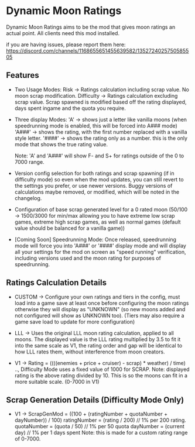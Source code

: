 # Dynamic Moon Ratings

Dynamic Moon Ratings aims to be the mod that gives moon ratings an actual point. All clients need this mod installed.

if you are having issues, please report them here: https://discord.com/channels/1168655651455639582/1352724025750585505

## Features
- Two Usage Modes:
    Risk -> Ratings calculation including scrap value. No moon scrap modification.
    Difficulty -> Ratings calculation excluding scrap value. Scrap spawned is modified based off the rating displayed, days spent ingame and the quota you require.

- Three display Modes:
    'A' -> shows just a letter like vanilla moons (when speedrunning mode is enabled, this will be forced into A### mode)
    'A###' -> shows the rating, with the first number replaced with a vanilla style letter.
    '####' -> shows the rating only as a number. this is the only mode that shows the true rating value.
    
    Note: 'A' and 'A###' will show F- and S+ for ratings outside of the 0 to 7000 range.

- Version config selection for both ratings and scrap spawning (if in difficulty mode) so even when the mod updates, you can still revert to the settings you prefer, or use newer versions. Buggy versions of calculations maybe removed, or modified, which will be noted in the changelog.

- Configuration of base scrap generated level for a 0 rated moon (50/100 -> 1500/3000 for min/max allowing you to have extreme low scrap games, extreme high scrap games, as well as normal games (default value should be balanced for a vanilla game))

- [Coming Soon] Speedrunning Mode:
    Once released, speedrunning mode will force you into 'A###' or '####' display mode and will display all your settings for the mod on screen as "speed running" verification, including versions used and the moon rating for purposes of speedrunning.


## Ratings Calculation Details
- CUSTOM -> Configure your own ratings and tiers in the config, must load into a game save at least once before configuring the moon ratings otherwise they will display as "UNKNOWN" (so new moons added and not configured will show as UNKNOWN too). (Tiers may also require a game save load to update for more configuration)

- LLL -> Uses the original LLL moon rating calculation, applied to all moons. The displayed value is the LLL rating multiplied by 3.5 to fit it into the same scale as V1, the rating order and gap will be identical to how LLL rates them, without interference from moon creators.

- V1 -> Rating = ((((enemies + price + cruiser) - scrap) * weather) / time) .., Difficulty Mode uses a fixed value of 1000 for SCRAP.
    Note: displayed rating is the above rating divided by 10. This is so the moons can fit in a more suitable scale. (0-7000 in V1)

## Scrap Generation Details (Difficulty Mode Only)
- V1 -> ScrapGenMod = ((100 + (ratingNumber + quotaNumber + dayNumber)) / 100)
        ratingNumber = (rating / 200) // 1% per 200 rating.
        quotaNumber = (quota / 50) // 1% per 50 quota
        dayNumber = (current day) // 1% per 1 days spent
    Note: this is made for a custom rating range of 0-7000.